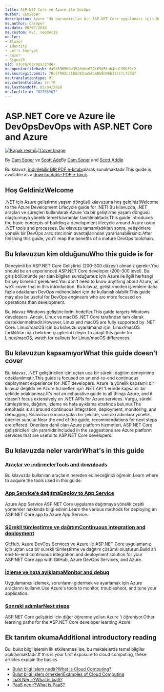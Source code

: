 ```yaml
---
title: ASP.NET Core ve Azure ile DevOps
author: CamSoper
description: Azure 'da barındırılan bir ASP.NET Core uygulaması için DevOps işlem hattı oluşturmaya yönelik uçtan uca rehberlik sağlayan bir kılavuz.
ms.author: casoper
ms.date: 08/07/2018
ms.custom: mvc, seodec18
no-loc:
- Blazor
- Identity
- Let's Encrypt
- Razor
- SignalR
uid: azure/devops/index
ms.openlocfilehash: da9d5365b6e3920dbf672f65d5fab4ea158932c2
ms.sourcegitcommit: 70e5f982c218db82aa54aa8b8d96b377cfc7283f
ms.translationtype: MT
ms.contentlocale: tr-TR
ms.lasthandoff: 05/04/2020
ms.locfileid: "82766907"
---
```

# <a name="devops-with-aspnet-core-and-azure"></a><span data-ttu-id="9b8ac-103">ASP.NET Core ve Azure ile DevOps</span><span class="sxs-lookup"><span data-stu-id="9b8ac-103">DevOps with ASP.NET Core and Azure</span></span>

<span data-ttu-id="9b8ac-104">[![Kapak resmi](./media/cover-large.png)](https://aka.ms/devopsbook)</span><span class="sxs-lookup"><span data-stu-id="9b8ac-104">[![Cover Image](./media/cover-large.png)](https://aka.ms/devopsbook)</span></span>

<span data-ttu-id="9b8ac-105">By [Cam Soper](https://twitter.com/camsoper) ve [Scott Ade](https://twitter.com/scottaddie)</span><span class="sxs-lookup"><span data-stu-id="9b8ac-105">By [Cam Soper](https://twitter.com/camsoper) and [Scott Addie](https://twitter.com/scottaddie)</span></span>

<span data-ttu-id="9b8ac-106">Bu kılavuz, [indirilebilir BIR PDF e-kitabı](https://aka.ms/devopsbook)olarak sunulmaktadır.</span><span class="sxs-lookup"><span data-stu-id="9b8ac-106">This guide is available as a [downloadable PDF e-book](https://aka.ms/devopsbook).</span></span>

## <a name="welcome"></a><span data-ttu-id="9b8ac-107">Hoş Geldiniz</span><span class="sxs-lookup"><span data-stu-id="9b8ac-107">Welcome</span></span> 

<span data-ttu-id="9b8ac-108">.NET için Azure geliştirme yaşam döngüsü kılavuzuna hoş geldiniz!</span><span class="sxs-lookup"><span data-stu-id="9b8ac-108">Welcome to the Azure Development Lifecycle guide for .NET!</span></span> <span data-ttu-id="9b8ac-109">Bu kılavuzda, .NET araçları ve süreçleri kullanılarak Azure 'da bir geliştirme yaşam döngüsü oluşturmaya yönelik temel kavramlar tanıtılmaktadır.</span><span class="sxs-lookup"><span data-stu-id="9b8ac-109">This guide introduces the basic concepts of building a development lifecycle around Azure using .NET tools and processes.</span></span> <span data-ttu-id="9b8ac-110">Bu kılavuzu tamamladıktan sonra, yetişkinlere yönelik bir DevOps araç zincirinin avantajlarından yararlanabilirsiniz.</span><span class="sxs-lookup"><span data-stu-id="9b8ac-110">After finishing this guide, you'll reap the benefits of a mature DevOps toolchain.</span></span>

## <a name="who-this-guide-is-for"></a><span data-ttu-id="9b8ac-111">Bu kılavuzun kim olduğunu</span><span class="sxs-lookup"><span data-stu-id="9b8ac-111">Who this guide is for</span></span>

<span data-ttu-id="9b8ac-112">Deneyimli bir ASP.NET Core Geliştirici (200-300 düzeyi) olmanız gerekir.</span><span class="sxs-lookup"><span data-stu-id="9b8ac-112">You should be an experienced ASP.NET Core developer (200-300 level).</span></span> <span data-ttu-id="9b8ac-113">Bu giriş bölümünde yer alan bilgileri sunduğumuz için Azure ile ilgili herhangi bir şey bilmeniz gerekmez.</span><span class="sxs-lookup"><span data-stu-id="9b8ac-113">You don't need to know anything about Azure, as we'll cover that in this introduction.</span></span> <span data-ttu-id="9b8ac-114">Bu kılavuz, geliştirmeden işlemlere daha fazla odaklanan DevOps mühendisleri için de kullanışlı olabilir.</span><span class="sxs-lookup"><span data-stu-id="9b8ac-114">This guide may also be useful for DevOps engineers who are more focused on operations than development.</span></span>

<span data-ttu-id="9b8ac-115">Bu kılavuz Windows geliştiricilerini hedefler.</span><span class="sxs-lookup"><span data-stu-id="9b8ac-115">This guide targets Windows developers.</span></span> <span data-ttu-id="9b8ac-116">Ancak, Linux ve macOS .NET Core tarafından tam olarak desteklenmektedir.</span><span class="sxs-lookup"><span data-stu-id="9b8ac-116">However, Linux and macOS are fully supported by .NET Core.</span></span> <span data-ttu-id="9b8ac-117">Linux/macOS için bu kılavuzu uyarlamanız için, Linux/macOS farklılıkları için belirtme çizgilerini izleyin.</span><span class="sxs-lookup"><span data-stu-id="9b8ac-117">To adapt this guide for Linux/macOS, watch for callouts for Linux/macOS differences.</span></span>

## <a name="what-this-guide-doesnt-cover"></a><span data-ttu-id="9b8ac-118">Bu kılavuzun kapsamıyor</span><span class="sxs-lookup"><span data-stu-id="9b8ac-118">What this guide doesn't cover</span></span>

<span data-ttu-id="9b8ac-119">Bu kılavuz, .NET geliştiricileri için uçtan uca bir sürekli dağıtım deneyimine odaklanılmıştır.</span><span class="sxs-lookup"><span data-stu-id="9b8ac-119">This guide is focused on an end-to-end continuous deployment experience for .NET developers.</span></span> <span data-ttu-id="9b8ac-120">Azure 'a yönelik kapsamlı bir kılavuz değildir ve Azure hizmetleri için .NET API 'Lerinde kapsamlı bir şekilde odaklanmaz.</span><span class="sxs-lookup"><span data-stu-id="9b8ac-120">It's not an exhaustive guide to all things Azure, and it doesn't focus extensively on .NET APIs for Azure services.</span></span> <span data-ttu-id="9b8ac-121">Vurgu, sürekli tümleştirme, dağıtım, izleme ve hata ayıklama etrafında bulunur.</span><span class="sxs-lookup"><span data-stu-id="9b8ac-121">The emphasis is all around continuous integration, deployment, monitoring, and debugging.</span></span> <span data-ttu-id="9b8ac-122">Kılavuzun sonuna yakın bir şekilde, sonraki adımlara yönelik öneriler sunulur.</span><span class="sxs-lookup"><span data-stu-id="9b8ac-122">Near the end of the guide, recommendations for next steps are offered.</span></span> <span data-ttu-id="9b8ac-123">Önerilere dahil olan Azure platform hizmetleri, ASP.NET Core geliştiricileri için yararlıdır.</span><span class="sxs-lookup"><span data-stu-id="9b8ac-123">Included in the suggestions are Azure platform services that are useful to ASP.NET Core developers.</span></span>

## <a name="whats-in-this-guide"></a><span data-ttu-id="9b8ac-124">Bu kılavuzda neler vardır</span><span class="sxs-lookup"><span data-stu-id="9b8ac-124">What's in this guide</span></span>

### <a name="tools-and-downloads"></a>[<span data-ttu-id="9b8ac-125">Araçlar ve indirmeler</span><span class="sxs-lookup"><span data-stu-id="9b8ac-125">Tools and downloads</span></span>](xref:azure/devops/tools-and-downloads)

<span data-ttu-id="9b8ac-126">Bu kılavuzda kullanılan araçların nereden edineceğinizi öğrenin.</span><span class="sxs-lookup"><span data-stu-id="9b8ac-126">Learn where to acquire the tools used in this guide.</span></span>

### <a name="deploy-to-app-service"></a>[<span data-ttu-id="9b8ac-127">App Service’e dağıtma</span><span class="sxs-lookup"><span data-stu-id="9b8ac-127">Deploy to App Service</span></span>](xref:azure/devops/deploy-to-app-service)

<span data-ttu-id="9b8ac-128">Azure App Service ASP.NET Core uygulama dağıtmaya yönelik çeşitli yöntemler hakkında bilgi edinin.</span><span class="sxs-lookup"><span data-stu-id="9b8ac-128">Learn the various methods for deploying an ASP.NET Core app to Azure App Service.</span></span>

### <a name="continuous-integration-and-deployment"></a>[<span data-ttu-id="9b8ac-129">Sürekli tümleştirme ve dağıtım</span><span class="sxs-lookup"><span data-stu-id="9b8ac-129">Continuous integration and deployment</span></span>](xref:azure/devops/cicd)

<span data-ttu-id="9b8ac-130">GitHub, Azure DevOps Services ve Azure ile ASP.NET Core uygulamanız için uçtan uca bir sürekli tümleştirme ve dağıtım çözümü oluşturun.</span><span class="sxs-lookup"><span data-stu-id="9b8ac-130">Build an end-to-end continuous integration and deployment solution for your ASP.NET Core app with GitHub, Azure DevOps Services, and Azure.</span></span>

### <a name="monitor-and-debug"></a>[<span data-ttu-id="9b8ac-131">İzleme ve hata ayıklama</span><span class="sxs-lookup"><span data-stu-id="9b8ac-131">Monitor and debug</span></span>](xref:azure/devops/monitor)

<span data-ttu-id="9b8ac-132">Uygulamanızı izlemek, sorunlarını gidermek ve ayarlamak için Azure araçlarını kullanın.</span><span class="sxs-lookup"><span data-stu-id="9b8ac-132">Use Azure's tools to monitor, troubleshoot, and tune your application.</span></span>

### <a name="next-steps"></a>[<span data-ttu-id="9b8ac-133">Sonraki adımlar</span><span class="sxs-lookup"><span data-stu-id="9b8ac-133">Next steps</span></span>](xref:azure/devops/next-steps)

<span data-ttu-id="9b8ac-134">ASP.NET Core geliştirici için diğer öğrenme yolları Azure 'ı öğreniyor.</span><span class="sxs-lookup"><span data-stu-id="9b8ac-134">Other learning paths for the ASP.NET Core developer learning Azure.</span></span>

## <a name="additional-introductory-reading"></a><span data-ttu-id="9b8ac-135">Ek tanıtım okuma</span><span class="sxs-lookup"><span data-stu-id="9b8ac-135">Additional introductory reading</span></span>

<span data-ttu-id="9b8ac-136">Bu, bulut bilgi işlemin ilk etkilenmesi ise, bu makalelerde temel bilgiler açıklanmaktadır.</span><span class="sxs-lookup"><span data-stu-id="9b8ac-136">If this is your first exposure to cloud computing, these articles explain the basics.</span></span>

* [<span data-ttu-id="9b8ac-137">Bulut bilgi Işlem nedir?</span><span class="sxs-lookup"><span data-stu-id="9b8ac-137">What is Cloud Computing?</span></span>](https://azure.microsoft.com/overview/what-is-cloud-computing/)
* [<span data-ttu-id="9b8ac-138">Bulut bilgi Işlem örnekleri</span><span class="sxs-lookup"><span data-stu-id="9b8ac-138">Examples of Cloud Computing</span></span>](https://azure.microsoft.com/overview/examples-of-cloud-computing/)
* [<span data-ttu-id="9b8ac-139">IaaS Nedir?</span><span class="sxs-lookup"><span data-stu-id="9b8ac-139">What is IaaS?</span></span>](https://azure.microsoft.com/overview/what-is-iaas/)
* [<span data-ttu-id="9b8ac-140">PaaS nedir?</span><span class="sxs-lookup"><span data-stu-id="9b8ac-140">What is PaaS?</span></span>](https://azure.microsoft.com/overview/what-is-paas/)
